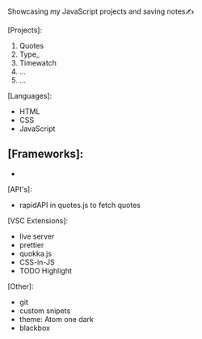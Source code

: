 Showcasing my JavaScript projects and saving notes✍

[Projects]:
1. Quotes
2. Type_
3. Timewatch
4. ...
5. ...

[Languages]:
- HTML
- CSS
- JavaScript

[Frameworks]:
-
-

[API's]:
- rapidAPI in quotes.js to fetch quotes

[VSC Extensions]:
- live server
- prettier
- quokka.js
- CSS-in-JS
- TODO Highlight

[Other]:
- git
- custom snipets
- theme: Atom one dark
- blackbox
